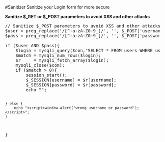#Sanitizer
Sanitize your Login form for more secure

<strong>Sanitize $_GET or $_POST parameters to avoid XSS and other attacks</strong>

<pre>
// Sanitize $_POST parameters to avoid XSS and other attacks
$user = preg_replace('/[^-a-zA-Z0-9_]/', '', $_POST['username']);
$pass = preg_replace('/[^-a-zA-Z0-9_]/', '', $_POST['password']);

if ($user AND $pass){
	$login = mysqli_query($con,"SELECT * FROM users WHERE username = '$user' AND password = '$pass'");
	$match = mysqli_num_rows($login);
	$r     = mysqli_fetch_array($login);
	mysqli_close($con);
	if ($match > 0){
		session_start();
		$_SESSION[username] = $r[username];
		$_SESSION[password] = $r[password];
		echo "<script>window.location='./secure.php'</script>";
	} else {
		echo "<script>window.alert('wrong username or password');</script>";
	}
}
</pre>
